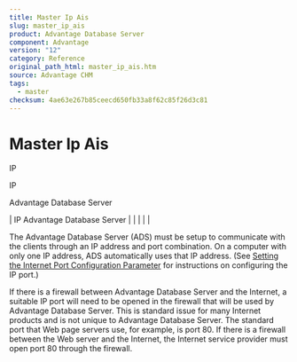 ```yaml
---
title: Master Ip Ais
slug: master_ip_ais
product: Advantage Database Server
component: Advantage
version: "12"
category: Reference
original_path_html: master_ip_ais.htm
source: Advantage CHM
tags:
  - master
checksum: 4ae63e267b85ceecd650fb33a8f62c85f26d3c81
---
```


# Master Ip Ais

IP

IP

Advantage Database Server

| IP  Advantage Database Server |  |  |  |  |

The Advantage Database Server (ADS) must be setup to communicate with the clients through an IP address and port combination. On a computer with only one IP address, ADS automatically uses that IP address. (See [Setting the Internet Port Configuration Parameter](master_setting_the_internet_port_configuration_parameter.md) for instructions on configuring the IP port.)

If there is a firewall between Advantage Database Server and the Internet, a suitable IP port will need to be opened in the firewall that will be used by Advantage Database Server. This is standard issue for many Internet products and is not unique to Advantage Database Server. The standard port that Web page servers use, for example, is port 80. If there is a firewall between the Web server and the Internet, the Internet service provider must open port 80 through the firewall.

